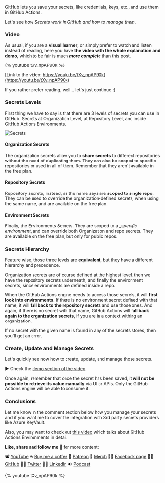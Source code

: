GitHub lets you save your secrets, like credentials, keys, etc., and use them in GitHub Actions.

Let's see _how Secrets work in GitHub and how to manage them_.

### Video

As usual, if you are a __visual learner__, or simply prefer to watch and listen instead of reading, here you have __the video with the whole explanation and demo__, which to be fair is much ___more complete___ than this post.

{% youtube tXv_npAP90k %}

[Link to the video: https://youtu.be/tXv_npAP90k](https://youtu.be/tXv_npAP90k)

If you rather prefer reading, well... let's just continue :)

### Secrets Levels

First thing we have to say is that there are 3 levels of secrets you can use in GitHub. Secrets at Organization Level, at Repository Level, and inside GitHub Actions Environments.

![Secrets](https://dev-to-uploads.s3.amazonaws.com/uploads/articles/z0cl5truopcb8acyu5vw.png)

#### Organization Secrets

The organization secrets allow you to __share secrets__ to different repositories without the need of duplicating them. They can also be scoped to specific repositories or used in all of them. Remember that they aren't available in the free plan.

#### Repository Secrets

Repository secrets, instead, as the name says are __scoped to single repo__. They can be used to override the organization-defined secrets, when using the same name, and are available on the free plan.

#### Environment Secrets

Finally, the Environments Secrets. They are scoped to a __specific environment_, and can override both Organization and repo secrets. They are available on the free plan, but only for public repos.

### Secrets Hierarchy

Feature wise, those three levels are __equivalent__, but they have a different hierarchy and precedence.

Organization secrets are of course defined at the highest level, then we have the repository secrets underneath, and finally the environment secrets, since environments are defined inside a repo.

When the GitHub Actions engine needs to access those secrets, it will __first look into environments__. If there is no environment secret defined with that name, it will __fall back to the repository secrets__ and use those ones. And again, if there is no secret with that name, GitHub Actions will __fall back again to the organization secrets__, if you are in a context withing an organization.

If no secret with the given name is found in any of the secrets stores, then you'll get an error.

### Create, Update and Manage Secrets

Let's quickly see now how to create, update, and manage those secrets.

▶ Check the [demo section of the video](https://youtu.be/tXv_npAP90k?t=122)

Once again, remember that once the secret has been saved, it __will not be possible to retrieve its value manually__ via UI or APIs. Only the GitHub Actions engine will be able to consume it.

### Conclusions

Let me know in the comment section below how you manage your secrets and if you want me to cover the integration with 3rd party secrets providers like Azure KeyVault.

Also, you may want to check out [this video](https://youtu.be/w_37LDOy4sI) which talks about GitHub Actions Environments in detail.

__Like, share and follow me__ 🚀 for more content:

📽 [YouTube](https://www.youtube.com/CoderDave)
☕ [Buy me a coffee](https://buymeacoffee.com/CoderDave)
💖 [Patreon](https://patreon.com/CoderDave)
👕 [Merch](https://geni.us/cdmerch)
👦🏻 [Facebook page](https://www.facebook.com/CoderDaveYT)
🐱‍💻 [GitHub](https://github.com/n3wt0n)
👲🏻 [Twitter](https://www.twitter.com/davide.benvegnu)
👴🏻 [LinkedIn](https://www.linkedin.com/in/davidebenvegnu/)
🔉 [Podcast](https://geni.us/cdpodcast)

{% youtube tXv_npAP90k %}